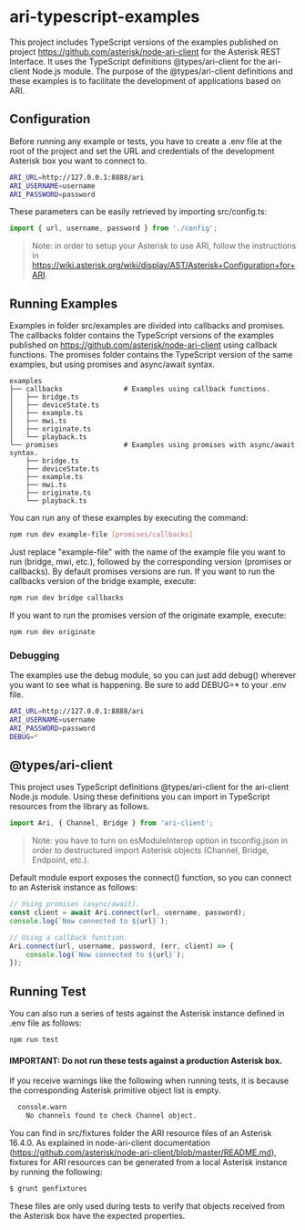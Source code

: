 # ari-typescript-examples

This project includes TypeScript versions of the examples published on project https://github.com/asterisk/node-ari-client for
the Asterisk REST Interface. It uses the TypeScript definitions @types/ari-client for the ari-client Node.js module.
The purpose of the @types/ari-client definitions and these examples is to facilitate the development of applications based on ARI.

## Configuration

Before running any example or tests, you have to create a .env file at the root of the project and set the
URL and credentials of the development Asterisk box you want to connect to.

```sh
ARI_URL=http://127.0.0.1:8888/ari
ARI_USERNAME=username
ARI_PASSWORD=password
```

These parameters can be easily retrieved by importing src/config.ts:

```javascript
import { url, username, password } from './config';
```

> Note: in order to setup your Asterisk to use ARI, follow the instructions in https://wiki.asterisk.org/wiki/display/AST/Asterisk+Configuration+for+ARI.

## Running Examples

Examples in folder src/examples are divided into callbacks and promises. The callbacks folder contains the TypeScript versions of
the examples published on https://github.com/asterisk/node-ari-client using callback functions. The promises folder contains the
TypeScript version of the same examples, but using promises and async/await syntax.

    examples
    ├── callbacks               # Examples using callback functions.
    │   ├── bridge.ts
    │   ├── deviceState.ts
    │   ├── example.ts
    │   ├── mwi.ts
    │   ├── originate.ts
    │   └── playback.ts
    └── promises                # Examples using promises with async/await syntax.
        ├── bridge.ts
        ├── deviceState.ts
        ├── example.ts
        ├── mwi.ts
        ├── originate.ts
        └── playback.ts

You can run any of these examples by executing the command:

```sh
npm run dev example-file [promises/callbacks]
```

Just replace "example-file" with the name of the example file you want to run (bridge, mwi, etc.), followed by the corresponding
version (promises or callbacks). By default promises versions are run.
If you want to run the callbacks version of the bridge example, execute:

```sh
npm run dev bridge callbacks
```

If you want to run the promises version of the originate example, execute:

```sh
npm run dev originate
```

### Debugging

The examples use the debug module, so you can just add debug() wherever you want to see what is happening.
Be sure to add DEBUG=\* to your .env file.

```sh
ARI_URL=http://127.0.0.1:8888/ari
ARI_USERNAME=username
ARI_PASSWORD=password
DEBUG=*
```

## @types/ari-client

This project uses TypeScript definitions @types/ari-client for the ari-client Node.js module.
Using these definitions you can import in TypeScript resources from the library as follows.

```typescript
import Ari, { Channel, Bridge } from 'ari-client';
```

> Note: you have to turn on esModuleInterop option in tsconfig.json in order to destructured import Asterisk objects (Channel, Bridge, Endpoint, etc.).

Default module export exposes the connect() function, so you can connect to an Asterisk instance as follows:

```typescript
// Using promises (async/await).
const client = await Ari.connect(url, username, password);
console.log(`Now connected to ${url}`);

// Using a callback function.
Ari.connect(url, username, password, (err, client) => {
    console.log(`Now connected to ${url}`);
});
```

## Running Test

You can also run a series of tests against the Asterisk instance defined in .env file as follows:

```sh
npm run test
```

#### IMPORTANT: Do not run these tests against a production Asterisk box.

If you receive warnings like the following when running tests, it is because the corresponding Asterisk primitive object list is empty.

```sh
  console.warn
    No channels found to check Channel object.
```

You can find in src/fixtures folder the ARI resource files of an Asterisk 16.4.0. As explained in node-ari-client
documentation (https://github.com/asterisk/node-ari-client/blob/master/README.md), fixtures for ARI resources can be
generated from a local Asterisk instance by running the following:

```bash
$ grunt genfixtures
```

These files are only used during tests to verify that objects received from the Asterisk box have the expected properties.
